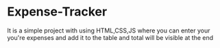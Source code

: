 # Expense-Tracker
It is a simple project with using HTML,CSS,JS  where you can enter your you're  expenses and add it to the table and total will be visible at  the end


